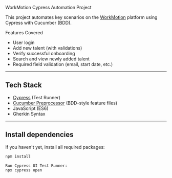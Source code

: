 WorkMotion Cypress Automation Project

This project automates key scenarios on the [WorkMotion](https://beta.workmotion.com/) platform using Cypress with Cucumber (BDD).

Features Covered

- User login
- Add new talent (with validations)
- Verify successful onboarding
- Search and view newly added talent
- Required field validation (email, start date, etc.)

---

##  Tech Stack

- [Cypress](https://www.cypress.io/) (Test Runner)
- [Cucumber Preprocessor](https://github.com/badeball/cypress-cucumber-preprocessor) (BDD-style feature files)
- JavaScript (ES6)
- Gherkin Syntax

---


## Install dependencies

If you haven't yet, install all required packages:

```bash
npm install

Run Cypress UI Test Runner:
npx cypress open


